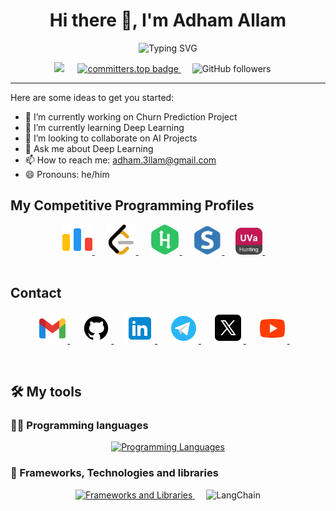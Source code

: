 <!-- My Name -->
<h1 align="center">Hi there 👋, I'm Adham Allam</h1>

<!-- Typing -->
<div align="center">
  <img src="https://readme-typing-svg.herokuapp.com?font=Fira+Code&weight=600&size=25&duration=4000&pause=1000&color=08FF16&center=true&vCenter=true&width=600&lines=AI+Trainee+%40V4Tech;CS+%26+AI+Graduate+from+Cairo+University👨‍🎓;Let's+Build+Something+Useful+Together!👨‍💻" alt="Typing SVG" />
</div>

<p align="center">
	  <img src="https://visitor-badge.laobi.icu/badge?page_id=A-3llam.A-3llam&"  />
 	&emsp;
	<a href="https://user-badge.committers.top/egypt_private/Ad7amstein">
	    <img src="https://user-badge.committers.top/egypt_private/Ad7amstein.svg" alt="committers.top badge" width=20.40%>
	</a>
	&emsp;
	<img alt="GitHub followers" src="https://img.shields.io/github/followers/A-3llam">
	&emsp;
</p>

<hr>

Here are some ideas to get you started:

- 🔭 I’m currently working on Churn Prediction Project
- 🌱 I’m currently learning Deep Learning
- 👯 I’m looking to collaborate on AI Projects
- 💬 Ask me about Deep Learning
- 📫 How to reach me: adham.3llam@gmail.com
- 😄 Pronouns: he/him

<!-- Problem solving -->

## My Competitive Programming Profiles

<div align="center" width=100%>
	<a href="https://codeforces.com/profile/Adham.3llam" target="_blank">
		<img src="./images/codeforces.png" alt="Codeforces"/>
	</a>
	&emsp;
	<a href="https://leetcode.com/Adham_3llam/" target="_blank">
		<img src="./images/leetcode.png" alt="LeetCode"/>
	</a>
	&emsp;
	<a href="https://www.hackerrank.com/adham32003200" target="_blank">
		<img src="./images/hackerrank.png" alt="hackerrank"/>
	</a>
	&emsp;
	<a href="https://www.spoj.com/users/ad7am_3llam/" target="_blank">
		<img src="./images/spoj.png" width="46" alt="spoj"/>
	</a>
	&emsp;
	<a href="https://uhunt.onlinejudge.org/id/1389257" target="_blank">
		<img src="./images/uva.png" width="43" alt="UVA"/>
	</a>
	&emsp;
</div>

<br>

## Contact

<p align="center">
	<a href="mailto:adham.3llam@gmail.com" target="_blank">
		<img src="./images/gmail.png" alt="Gmail"/>
	</a>
	&emsp;
	<a href="https://github.com/Ad7amstein" target="_blank">
		<img src="./images/github.png" alt="Github"/>
	</a>
	&emsp;
	<a href="https://www.linkedin.com/in/adham-allam/" target="_blank">
		<img src="./images/linkedin.png" alt="Linkedin"/>
	</a>
	&emsp;
	<a href="https://t.me/Adham_3llam" target="_blank">
		<img src="./images/telegram.png" alt="Telegram"/>
	</a>
	&emsp;
	<a href="https://twitter.com/Adham_3llam" target="_blank">
		<img src="./images/twitter.png" alt="Twitter"/>
	</a>
	&emsp;
	<a href="https://www.youtube.com/@kiloeducation360" target="_blank">
		<img src="./images/youtube.png" alt="Youtube"/>
	</a>
	&emsp;
</p>
</br>

## 🛠️ My tools

### 👨‍💻 Programming languages

<p align="center">
  <a href="https://skillicons.dev">
    <img src="https://skillicons.dev/icons?i=python,c,cpp,java,markdown" alt="Programming Languages"/>
  </a>
</p>


### 🧰 Frameworks, Technologies and libraries

<p align="center">
	<a href="https://skillicons.dev">
    	<img src="https://skillicons.dev/icons?i=pytorch,sklearn,opencv,mongodb,postgres,fastapi,prometheus" alt="Frameworks and Libraries"/>
  	</a>
	&emsp;
	<img alt="LangChain" src="https://img.shields.io/badge/LangChain-1C3C3C?logo=chainlink&logoColor=white">
</p>
